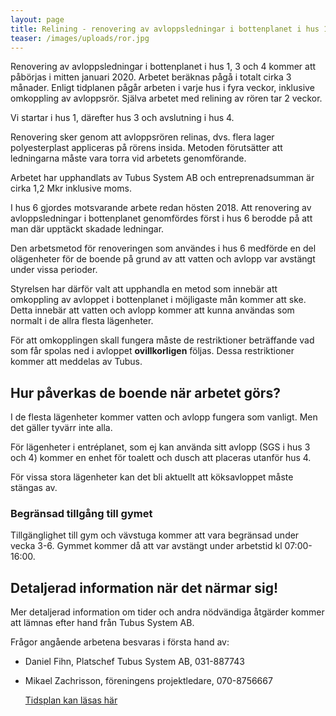 ```yaml
---
layout: page
title: Relining - renovering av avloppsledningar i bottenplanet i hus 1, 3 och 4
teaser: /images/uploads/ror.jpg
---
```

Renovering av avloppsledningar i bottenplanet i hus 1, 3 och 4  kommer att påbörjas i mitten januari 2020. Arbetet beräknas pågå i totalt cirka 3 månader. Enligt tidplanen pågår arbeten i varje hus i fyra veckor, inklusive omkoppling av avloppsrör. Själva arbetet med relining av rören tar 2 veckor.

Vi startar i hus 1, därefter hus 3 och avslutning i hus 4.

Renovering sker genom att avloppsrören relinas, dvs. flera lager  polyesterplast appliceras på rörens insida. Metoden förutsätter att ledningarna måste vara torra vid arbetets genomförande. 

Arbetet har upphandlats av Tubus System AB och entreprenadsumman är cirka 1,2 Mkr inklusive moms. 

I hus 6 gjordes motsvarande arbete redan hösten 2018. Att renovering av avloppsledningar i bottenplanet genomfördes först i hus 6 berodde på att man där upptäckt skadade ledningar. 

Den arbetsmetod för renoveringen som användes i hus 6 medförde en del olägenheter för de boende på grund av att vatten och avlopp var avstängt under vissa perioder.

Styrelsen har därför valt att upphandla en metod som innebär att omkoppling av avloppet  i bottenplanet i möjligaste mån kommer att ske.  Detta innebär att vatten och avlopp kommer att kunna användas som normalt i de allra flesta lägenheter. 

För att omkopplingen skall fungera måste de restriktioner beträffande vad som får spolas ned i avloppet **ovillkorligen** följas. Dessa restriktioner kommer att meddelas av Tubus.

## Hur påverkas de boende när arbetet görs?

I de flesta lägenheter kommer vatten och avlopp fungera som vanligt. Men det gäller tyvärr inte alla.

För lägenheter i entréplanet, som ej kan använda sitt avlopp (SGS i hus 3 och 4) kommer en enhet för toalett och dusch att placeras utanför hus 4.

För vissa stora lägenheter kan det bli aktuellt att köksavloppet måste stängas av.

### Begränsad tillgång till gymet

Tillgänglighet till gym och vävstuga kommer att vara begränsad under vecka 3-6. Gymmet kommer då att var avstängt under arbetstid kl 07:00-16:00.

## Detaljerad information när det närmar sig!

Mer detaljerad information om tider och andra nödvändiga åtgärder kommer att lämnas efter hand från Tubus System AB.

Frågor angående arbetena besvaras i första hand av:

* Daniel Fihn, Platschef Tubus System AB, 031-887743
* Mikael Zachrisson, föreningens projektledare, 070-8756667

  [Tidsplan kan läsas här](/images/uploads/Tidplan_RorArbete_DrLindh2020.pdf)
